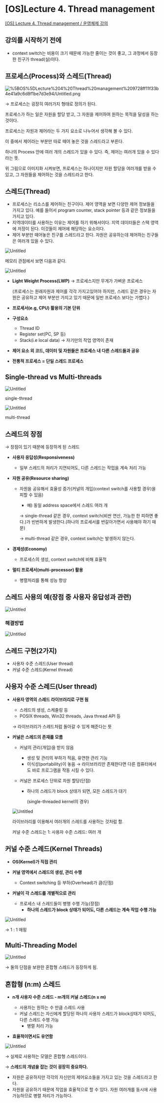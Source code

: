 # [OS]Lecture 4. Thread management

[[OS] Lecture 4. Thread management / 운영체제 강의](https://www.youtube.com/watch?v=YlnvCIZQDkw&list=PLBrGAFAIyf5rby7QylRc6JxU5lzQ9c4tN&index=7)

## 강의를 시작하기 전에

- context switch는 비용이 크기 때문에 가능한 줄이는 것이 좋고, 그 과정에서 등장한 친구가 thread(실)이다.

## 프로세스(Process)와 스레드(Thread)

![%5BOS%5DLecture%204%20Thread%20management%209728ff11f33b4e41a9c6d8f1be7d3e94/Untitled.png](%5BOS%5DLecture%204%20Thread%20management%209728ff11f33b4e41a9c6d8f1be7d3e94/Untitled.png)

→ 프로세스는 굉장히 여러가지 형태로 정의가 된다. 

프로세스가 하는 일은 자원을 할당 받고, 그 자원을 제어하여 원하는 목적을 달성을 하는 것이다.

프로세스는 자원과 제어라는 두 가지 요소로 나누어서 생각해 볼 수 있다.

이 중에서 제어라는 부분만 따로 떼어 놓은 것을 스레드라고 부른다.

하나의 Process 안에 여러 개의 스레드가 있을 수 있다. 즉, 제어는 여러개 있을 수 있다라는 뜻.

위 그림으로 이미지화 시켜보면, 프로세스는 하나이지만 자원 할당을 여러개를 받을 수 있고, 그 자원들을 제어하는 것을 스레드라고 한다.

## 스레드(Thread)

- 프로세스는 리소스를 제어하는 친구이다. 제어 영역을 보면 다양한 제어 정보들을 가지고 있다. 예를 들어서 program counter, stack pointer 등과 같은 정보들을 가지고 있다.
- 지역데이터를 사용하는 이유는 제어를 하기 위해서이다. 지역 데이터들은 스택 영역에 저장이 된다. 이것들이 제어에 해당하는 요소이다.
- 제어 부분만 떼어놓은 친구를 스레드라고 한다. 자원은 공유하는데 제어하는 친구들은 여러개 있을 수 있다.

![Untitled](%5BOS%5DLecture%204%20Thread%20management%209728ff11f33b4e41a9c6d8f1be7d3e94/Untitled%201.png)

메모리 관점에서 보면 다음과 같다.

![Untitled](%5BOS%5DLecture%204%20Thread%20management%209728ff11f33b4e41a9c6d8f1be7d3e94/Untitled%202.png)

- **Light Weight Process(LWP)** → 프로세스지만 무게가 가벼운 프로세스

    (프로세스는 원래자원과 제어를 각각 가지고있어야 하지만, 스레드 같은 경우는 자원은 공유하고 제어 부분만 가지고 있기 때문에 일반 프로세스 보다는 가볍다.)

- **프로세서(e.g, CPU) 활용의 기본 단위**

- **구성요소**
    - Thread ID
    - Register set(PC, SP 등)
    - Stack(i.e local data) → 자기만의 작업 영역이 존재

- **제어 요소 외 코드, 데이터 및 자원들은 프로세스 내 다른 스레드들과 공유**

- **전통적 프로세스 = 단일 스레드 프로세스**

## Single-thread vs Multi-threads

![Untitled](%5BOS%5DLecture%204%20Thread%20management%209728ff11f33b4e41a9c6d8f1be7d3e94/Untitled%203.png)

single-thread

![Untitled](%5BOS%5DLecture%204%20Thread%20management%209728ff11f33b4e41a9c6d8f1be7d3e94/Untitled%204.png)

multi-thread

## 스레드의 장점

→ 장점이 있기 때문에 등장하게 된 스레드

- **사용자 응답성(Responsiveness)**
    - 일부 스레드의 처리가 지연되어도, 다른 스레드는 작업을 계속 처리 가능

- **자원 공유(Resource sharing)**
    - 자원을 공유해서 효율성 증가(커널의 개입(context switch를 사용할 경우)을 피할 수 있음)
        - 예) 동일 address space에서 스레드 여러 개

        → single-thread 같은 경우, context switch(비싼 연산, 가능한 한 피하면 좋다.)가 빈번하게 발생한다.(하나의 프로세서를 번갈아가면서 사용해야 하기 때문)

        → multi-thread 같은 경우, context switch는 발생하지 않는다.

- **경제성(Economy)**
    - 프로세스의 생성, context switch에 비해 효율적

- **멀티 프로세서(multi-processor) 활용**
    - 병렬처리를 통해 성능 향상

## 스레드 사용의 예(장점 중 사용자 응답성과 관련)

![Untitled](%5BOS%5DLecture%204%20Thread%20management%209728ff11f33b4e41a9c6d8f1be7d3e94/Untitled%205.png)

### 해결방법

![Untitled](%5BOS%5DLecture%204%20Thread%20management%209728ff11f33b4e41a9c6d8f1be7d3e94/Untitled%206.png)

## 스레드 구현(2가지)

- 사용자 수준 스레드(User thread)
- 커널 수준 스레드(Kernel thread)

## 사용자 수준 스레드(User thread)

- **사용자 영역의 스레드 라이브러리로 구현 됨**
    - 스레드의 생성, 스케줄링 등
    - POSIX threads, Win32 threads, Java thread API 등

    → 라이브러리가 스레드처럼 돌아갈 수 있게 해준다는 뜻

- **커널은 스레드의 존재를 모름**
    - 커널의 관리(개입)을 받지 않음
        - 생성 및 관리의 부하가 적음, 유연한 관리 기능
        - 이식성(portability)이 놓음 → 라이브러리만 존재한다면 다른 컴퓨터에서도 바로 프로그램을 작동 시킬 수 있다.

    - 커널은 프로세스 단위로 자원 할당(단점)
        - 하나의 스레드가 block 상태가 되면, 모든 스레드가 대기

            (single-threaded kernel의 경우)

    ![Untitled](%5BOS%5DLecture%204%20Thread%20management%209728ff11f33b4e41a9c6d8f1be7d3e94/Untitled%207.png)

    라이브러리를 이용해서 여러개의 스레드를 사용하는 것처럼 함.

    커널 수준 스레드는 1: 사용자 수준 스레드: 여러 개

## 커널 수준 스레드(Kernel Threads)

- **OS(Kernel)가 직접 관리**
- **커널 영역에서 스레드의 생성, 관리 수행**
    - Context switching 등 부하(Overhead)가 큼(단점)

- **커널이 각 스레드를 개별적으로 관리**
    - 프로세스 내 스레드들이 병행 수행 가능(장점)
        - **하나의 스레드가 block 상태가 되어도, 다른 스레드는 계속 작업 수행 가능**

![Untitled](%5BOS%5DLecture%204%20Thread%20management%209728ff11f33b4e41a9c6d8f1be7d3e94/Untitled%208.png)

→ 1 : 1 매핑

## Multi-Threading Model

![Untitled](%5BOS%5DLecture%204%20Thread%20management%209728ff11f33b4e41a9c6d8f1be7d3e94/Untitled%209.png)

→ 둘의 단점을 보완한 혼합형 스레드가 등장하게 됨.

## 혼합형 (n:m) 스레드

 

- **n개 사용자 수준 스레드 - m개의 커널 스레드(n ≥ m)**
    - 사용자는 원하는 수 만큼 스레드 사용
    - 커널 스레드는 자신에게 할당된 하나의 사용자 스레드가 block상태가 되어도, 다른 스레드 수행 가능
        - 병렬 처리 가능

- **효율적이면서도 유연함**

![Untitled](%5BOS%5DLecture%204%20Thread%20management%209728ff11f33b4e41a9c6d8f1be7d3e94/Untitled%2010.png)

→ 실제로 사용하는 모델은 혼합형 스레드이다.

→ **스레드의 개념을 잡는 것이 굉장히 중요하다.**

- 자원은 공유하지만 각각의 자신만의 제어요소들을 가지고 있는 것을 스레드라고 한다.
- 자원을 공유하기 때문에 작업을 효율적으로 할 수 있다. 자원 여러개를 동시에 사용 가능하므로 병렬 처리가 가능하다.
